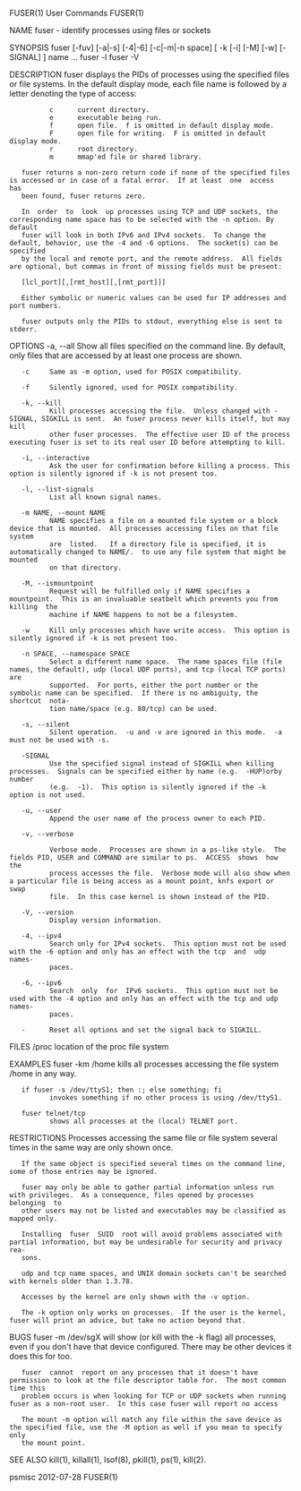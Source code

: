 FUSER(1)                                                           User Commands                                                          FUSER(1)

NAME
       fuser - identify processes using files or sockets

SYNOPSIS
       fuser [-fuv] [-a|-s] [-4|-6] [-c|-m|-n space] [ -k [-i] [-M] [-w] [-SIGNAL] ] name ...
       fuser -l
       fuser -V

DESCRIPTION
       fuser displays the PIDs of processes using the specified files or file systems.  In the default display mode, each file name is followed by
       a letter denoting the type of access:

              c      current directory.
              e      executable being run.
              f      open file.  f is omitted in default display mode.
              F      open file for writing.  F is omitted in default display mode.
              r      root directory.
              m      mmap'ed file or shared library.

       fuser returns a non-zero return code if none of the specified files is accessed or in case of a fatal error.  If at least  one  access  has
       been found, fuser returns zero.

       In  order  to  look  up processes using TCP and UDP sockets, the corresponding name space has to be selected with the -n option. By default
       fuser will look in both IPv6 and IPv4 sockets.  To change the default, behavior, use the -4 and -6 options.  The socket(s) can be specified
       by the local and remote port, and the remote address.  All fields are optional, but commas in front of missing fields must be present:

       [lcl_port][,[rmt_host][,[rmt_port]]]

       Either symbolic or numeric values can be used for IP addresses and port numbers.

       fuser outputs only the PIDs to stdout, everything else is sent to stderr.

OPTIONS
       -a, --all
              Show all files specified on the command line.  By default, only files that are accessed by at least one process are shown.

       -c     Same as -m option, used for POSIX compatibility.

       -f     Silently ignored, used for POSIX compatibility.

       -k, --kill
              Kill processes accessing the file.  Unless changed with -SIGNAL, SIGKILL is sent.  An fuser process never kills itself, but may kill
              other fuser processes.  The effective user ID of the process executing fuser is set to its real user ID before attempting to kill.

       -i, --interactive
              Ask the user for confirmation before killing a process. This option is silently ignored if -k is not present too.

       -l, --list-signals
              List all known signal names.

       -m NAME, --mount NAME
              NAME specifies a file on a mounted file system or a block device that is mounted.  All processes accessing files on that file system
              are  listed.   If a directory file is specified, it is automatically changed to NAME/.  to use any file system that might be mounted
              on that directory.

       -M, --ismountpoint
              Request will be fulfilled only if NAME specifies a mountpoint.  This is an invaluable seatbelt which prevents you from  killing  the
              machine if NAME happens to not be a filesystem.

       -w     Kill only processes which have write access.  This option is silently ignored if -k is not present too.

       -n SPACE, --namespace SPACE
              Select a different name space.  The name spaces file (file names, the default), udp (local UDP ports), and tcp (local TCP ports) are
              supported.  For ports, either the port number or the symbolic name can be specified.  If there is no ambiguity, the  shortcut  nota‐
              tion name/space (e.g. 80/tcp) can be used.

       -s, --silent
              Silent operation.  -u and -v are ignored in this mode.  -a must not be used with -s.

       -SIGNAL
              Use the specified signal instead of SIGKILL when killing processes.  Signals can be specified either by name (e.g.  -HUP)orby number
              (e.g.  -1).  This option is silently ignored if the -k option is not used.

       -u, --user
              Append the user name of the process owner to each PID.

       -v, --verbose

              Verbose mode.  Processes are shown in a ps-like style.  The fields PID, USER and COMMAND are similar to ps.  ACCESS  shows  how  the
              process accesses the file.  Verbose mode will also show when a particular file is being access as a mount point, knfs export or swap
              file.  In this case kernel is shown instead of the PID.

       -V, --version
              Display version information.

       -4, --ipv4
              Search only for IPv4 sockets.  This option must not be used with the -6 option and only has an effect with the tcp  and  udp  names‐
              paces.

       -6, --ipv6
              Search  only  for  IPv6 sockets.  This option must not be used with the -4 option and only has an effect with the tcp and udp names‐
              paces.

       -      Reset all options and set the signal back to SIGKILL.

FILES
       /proc  location of the proc file system

EXAMPLES
       fuser -km /home
              kills all processes accessing the file system /home in any way.

       if fuser -s /dev/ttyS1; then :; else something; fi
              invokes something if no other process is using /dev/ttyS1.

       fuser telnet/tcp
              shows all processes at the (local) TELNET port.

RESTRICTIONS
       Processes accessing the same file or file system several times in the same way are only shown once.

       If the same object is specified several times on the command line, some of those entries may be ignored.

       fuser may only be able to gather partial information unless run with privileges.  As a consequence, files opened by processes belonging  to
       other users may not be listed and executables may be classified as mapped only.

       Installing  fuser  SUID  root will avoid problems associated with partial information, but may be undesirable for security and privacy rea‐
       sons.

       udp and tcp name spaces, and UNIX domain sockets can't be searched with kernels older than 1.3.78.

       Accesses by the kernel are only shown with the -v option.

       The -k option only works on processes.  If the user is the kernel, fuser will print an advice, but take no action beyond that.

BUGS
       fuser -m /dev/sgX will show (or kill with the -k flag) all processes, even if you don't have that device configured.  There  may  be  other
       devices it does this for too.

       fuser  cannot  report on any processes that it doesn't have permission to look at the file descriptor table for.  The most common time this
       problem occurs is when looking for TCP or UDP sockets when running fuser as a non-root user.  In this case fuser will report no access

       The mount -m option will match any file within the save device as the specified file, use the -M option as well if you mean to specify only
       the mount point.

SEE ALSO
       kill(1), killall(1), lsof(8), pkill(1), ps(1), kill(2).

psmisc                                                              2012-07-28                                                            FUSER(1)
